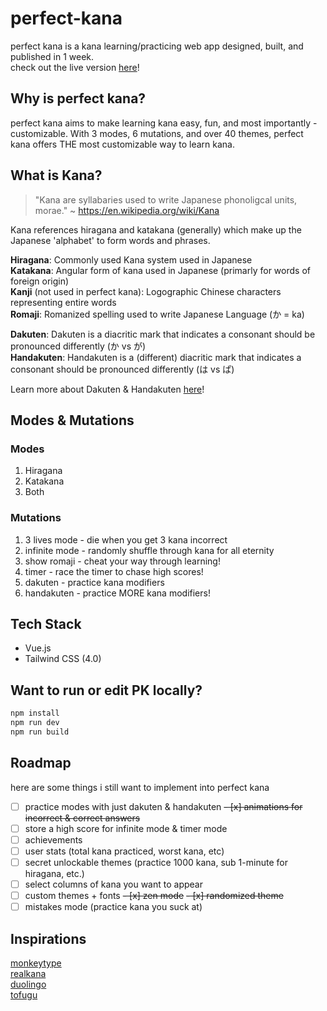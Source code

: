 # perfect-kana

perfect kana is a kana learning/practicing web app designed, built, and published in 1 week. <br> check out the live version [here](www.perfect-kana.com)!

## Why is perfect kana?
perfect kana aims to make learning kana easy, fun, and most importantly - customizable. With 3 modes, 6 mutations, and over 40 themes, perfect kana offers THE most customizable way to learn kana.

## What is Kana?
>"Kana are syllabaries used to write Japanese phonoligcal units, morae."
~ https://en.wikipedia.org/wiki/Kana  <br>

Kana references hiragana and katakana (generally) which make up the Japanese 'alphabet' to form words and phrases.

**Hiragana**: Commonly used Kana system used in Japanese <br>
**Katakana**: Angular form of kana used in Japanese (primarly for words of foreign origin) <br>
**Kanji** (not used in perfect kana): Logographic Chinese characters representing entire words <br>
**Romaji**: Romanized spelling used to write Japanese Language (か = ka) <br>

**Dakuten**: Dakuten is a diacritic mark that indicates a consonant should be pronounced differently (か vs が) <br>
**Handakuten**: Handakuten is a (different) diacritic mark that indicates a consonant should be pronounced differently (は vs ぱ) <br>

Learn more about Dakuten & Handakuten [here](https://preply.com/en/blog/hiragana/#:~:text=Dakuten%20and%20handakuten%20are%20little,%E2%80%9C%E3%81%8C%E2%80%9D%20(ga).)!


## Modes & Mutations
### Modes
1. Hiragana
2. Katakana
3. Both

### Mutations
1. 3 lives mode - die when you get 3 kana incorrect
2. infinite mode - randomly shuffle through kana for all eternity
3. show romaji - cheat your way through learning!
4. timer - race the timer to chase high scores!
5. dakuten - practice kana modifiers
6. handakuten - practice MORE kana modifiers!

## Tech Stack
- Vue.js
- Tailwind CSS (4.0)

## Want to run or edit PK locally?

```sh
npm install
npm run dev
npm run build
```

## Roadmap
here are some things i still want to implement into perfect kana
- [ ] practice modes with just dakuten & handakuten
~~- [x] animations for incorrect & correct answers~~
- [ ] store a high score for infinite mode & timer mode
- [ ] achievements
- [ ] user stats (total kana practiced, worst kana, etc)
- [ ] secret unlockable themes (practice 1000 kana, sub 1-minute for hiragana, etc.)
- [ ] select columns of kana you want to appear
- [ ] custom themes + fonts
~~- [x] zen mode~~
~~- [x] randomized theme~~
- [ ] mistakes mode (practice kana you suck at)

## Inspirations
[monkeytype](https://monkeytype.com/) <br>
[realkana](https://realkana.com/) <br>
[duolingo](https://www.duolingo.com/learn) <br>
[tofugu](https://www.tofugu.com/learn-japanese/)